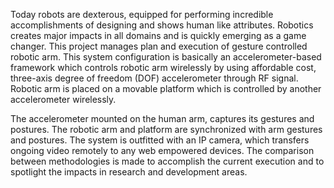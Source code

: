 
Today robots are dexterous, equipped for performing incredible accomplishments of designing and shows human like attributes. Robotics creates major impacts in all domains and is quickly emerging as a game changer. This project manages plan and execution of gesture controlled robotic arm. This system configuration is basically an accelerometer-based framework which controls robotic arm wirelessly by using affordable cost, three-axis degree of freedom (DOF) accelerometer through RF signal. Robotic arm is placed on a movable platform which is controlled by another accelerometer wirelessly. 

The accelerometer mounted on the human arm, captures its gestures and postures. The robotic arm and platform are synchronized with arm gestures and postures. The system is outfitted with an IP camera, which transfers ongoing video remotely to any web empowered devices. The comparison between methodologies is made to accomplish the current execution and to spotlight the impacts in research and development areas.
